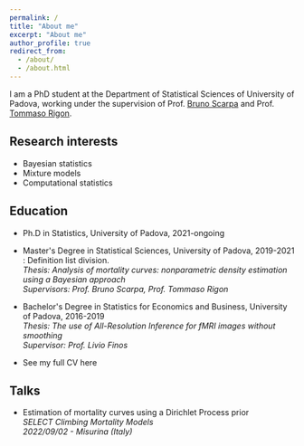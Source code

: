```yaml
---
permalink: /
title: "About me"
excerpt: "About me"
author_profile: true
redirect_from: 
  - /about/
  - /about.html
---
```


I am a PhD student at the Department of Statistical Sciences of University of Padova, working under the supervision of Prof. [Bruno Scarpa]("https://homes.stat.unipd.it/brunoscarpa/") and Prof. [Tommaso Rigon]("https://tommasorigon.github.io/").

Research interests
----
* Bayesian statistics
* Mixture models
* Computational statistics

Education
----
* Ph.D in Statistics, University of Padova, 2021-ongoing
* Master's Degree in Statistical Sciences, University of Padova, 2019-2021<br />
  :   Definition list division.<br />
  *Thesis: Analysis of mortality curves: nonparametric density estimation using a Bayesian approach*<br />
  *Supervisors: Prof. Bruno Scarpa, Prof. Tommaso Rigon*
* Bachelor's Degree in Statistics for Economics and Business, University of Padova, 2016-2019<br />
  *Thesis: The use of *All-Resolution Inference* for fMRI images without smoothing*<br />
  *Supervisor: Prof. Livio Finos*

* See my full CV here

Talks
----
* Estimation of mortality curves using a Dirichlet Process prior<br />
  *SELECT Climbing Mortality Models*<br />
  *2022/09/02 - Misurina (Italy)*


